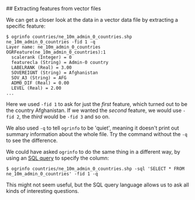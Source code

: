 ## Extracting features from vector files

We can get a closer look at the data in a vector data file by extracting a specific feature:

```
$ ogrinfo countries/ne_10m_admin_0_countries.shp ne_10m_admin_0_countries -fid 1 -q
Layer name: ne_10m_admin_0_countries
OGRFeature(ne_10m_admin_0_countries):1
  scalerank (Integer) = 0
  featurecla (String) = Admin-0 country
  LABELRANK (Real) = 3.00
  SOVEREIGNT (String) = Afghanistan
  SOV_A3 (String) = AFG
  ADM0_DIF (Real) = 0.00
  LEVEL (Real) = 2.00
...
```

Here we used `-fid 1` to ask for just the *first* feature, which turned out to be the country Afghanistan. If we wanted the *second* feature, we would use `-fid 2`, the *third* would be `-fid 3` and so on.

We also used `-q` to tell `ogrinfo` to be 'quiet', meaning it doesn't print out summary information about the whole file. Try the command without the `-q` to see the difference.

We could have asked `ogrinfo` to do the same thing in a different way, by using an [SQL query](https://www.codecademy.com/learn/learn-sql) to specify the column:

```
$ ogrinfo countries/ne_10m_admin_0_countries.shp -sql 'SELECT * FROM ne_10m_admin_0_countries' -fid 1 -q
```

This might not seem useful, but the SQL query language allows us to ask all kinds of interesting questions.
